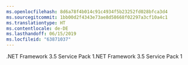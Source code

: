 ```yaml
---
ms.openlocfilehash: 8d6a78f4b014c91c4934f5b23252fd028bfca3d4
ms.sourcegitcommit: 1bb00d2f4343e73ae8d58668f02297a3cf10a4c1
ms.translationtype: HT
ms.contentlocale: de-DE
ms.lasthandoff: 06/15/2019
ms.locfileid: "63871037"
---
```

<span data-ttu-id="c596e-101">.NET Framework 3.5 Service Pack 1</span><span class="sxs-lookup"><span data-stu-id="c596e-101">.NET Framework 3.5 Service Pack 1</span></span>